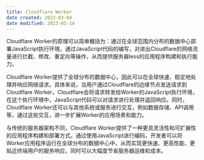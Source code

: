 ```yaml
---
title: Cloudflare Worker
date created: 2023-03-04
date modified: 2023-03-14
---
```


Cloudflare Worker的原理可以简单概括为：通过在全球范围内分布的数据中心部署JavaScript执行环境，通过JavaScript代码的编写，对进出Cloudflare的网络流量进行拦截、修改、重定向等操作，从而提供服务器less的应用程序构建和执行能力。

Cloudflare Worker提供了全球分布的数据中心，因此可以在全球快速、稳定地处理并响应网络请求。具体来说，当用户通过Cloudflare的边缘节点发送请求到Cloudflare Worker，Cloudflare会将请求转发给Worker的JavaScript执行环境，在这个执行环境中，JavaScript代码可以对请求进行处理并返回响应。同时，Cloudflare Worker还可以与其他系统或服务进行交互，例如数据存储、API调用等，通过这些交互，进一步扩展Worker的应用场景和能力。

与传统的服务器架构不同，Cloudflare Worker提供了一种更具灵活性和可扩展性的应用程序构建和部署方式。通过使用JavaScript进行编码，开发者可以将Worker应用程序运行在全球分布的数据中心中，从而实现更快速、更高性能、更贴近终端用户的服务响应，同时可以大幅度节省服务器运维和成本。
